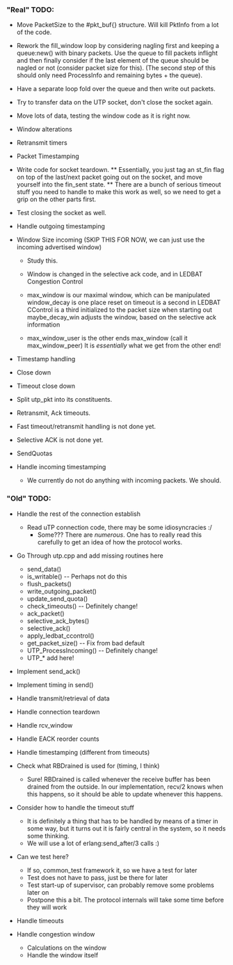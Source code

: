 ### "Real" TODO:

* Move PacketSize to the #pkt_buf{} structure. Will kill PktInfo from a lot of the code.
* Rework the fill_window loop by considering nagling first and keeping a queue:new() with binary
  packets. Use the queue to fill packets inflight and then finally consider if the last element
  of the queue should be nagled or not (consider packet size for this). (The second step of
  this should only need ProcessInfo and remaining bytes + the queue).
* Have a separate loop fold over the queue and then write out packets.

* Try to transfer data on the UTP socket, don't close the socket again.
* Move lots of data, testing the window code as it is right now.
* Window alterations
* Retransmit timers
* Packet Timestamping

* Write code for socket teardown.
  ** Essentially, you just tag an st_fin flag on top of the last/next packet going out
     on the socket, and move yourself into the fin_sent state.
  ** There are a bunch of serious timeout stuff you need to handle to make this work as well,
     so we need to get a grip on the other parts first.
* Test closing the socket as well.

* Handle outgoing timestamping
* Window Size incoming (SKIP THIS FOR NOW, we can just use the incoming advertised window)
  * Study this.
  * Window is changed in the selective ack code, and in LEDBAT Congestion Control
  * max_window is our maximal window, which can be manipulated
    window_decay is one place
    reset on timeout is a second
    in LEDBAT CControl is a third
    initialized to the packet size when starting out
    maybe_decay_win adjusts the window, based on the selective ack information

  * max_window_user is the other ends max_window (call it max_window_peer)
    It is *essentially* what we get from the other end!

* Timestamp handling
* Close down
* Timeout close down
* Split utp_pkt into its constituents.
* Retransmit, Ack timeouts.
* Fast timeout/retransmit handling is not done yet.
* Selective ACK is not done yet.
* SendQuotas

* Handle incoming timestamping
  * We currently do not do anything with incoming packets. We should.

### "Old" TODO:

* Handle the rest of the connection establish
  * Read uTP connection code, there may be some idiosyncracies :/
    - Some??? There are *numerous*. One has to really read this carefully to get an idea
      of how the protocol works.

* Go Through utp.cpp and add missing routines here
  * send_data()
  * is_writable() -- Perhaps not do this
  * flush_packets()
  * write_outgoing_packet()
  * update_send_quota()
  * check_timeouts() -- Definitely change!
  * ack_packet()
  * selective_ack_bytes()
  * selective_ack()
  * apply_ledbat_ccontrol()
  * get_packet_size() -- Fix from bad default
  * UTP_ProcessIncoming() -- Definitely change!
  * UTP_* add here!
* Implement send_ack()
* Implement timing in send()
* Handle transmit/retrieval of data
* Handle connection teardown
* Handle rcv_window
* Handle EACK reorder counts
* Handle timestamping (different from timeouts)
* Check what RBDrained is used for (timing, I think)
  - Sure! RBDrained is called whenever the receive buffer has been drained from the outside.
    In our implementation, recv/2 knows when this happens, so it should be able to update
    whenever this happens.

* Consider how to handle the timeout stuff
  * It is definitely a thing that has to be handled by means of a timer in some way, but
    it turns out it is fairly central in the system, so it needs some thinking.
  - We will use a lot of erlang:send_after/3 calls :)

* Can we test here?
  * If so, common_test framework it, so we have a test for later
  * Test does not have to pass, just be there for later
  * Test start-up of supervisor, can probably remove some problems later on
  - Postpone this a bit. The protocol internals will take some time before they will work

* Handle timeouts
* Handle congestion window
  * Calculations on the window
  * Handle the window itself

